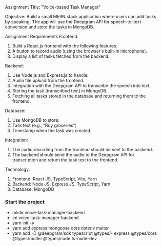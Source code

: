 Assignment Title: "Voice-based Task Manager"

Objective: Build a small MERN stack application where users can add tasks by speaking. The app will use the Deepgram API for speech-to-text conversion and store the tasks in MongoDB.

Assignment Requirements
Frontend:
1. Build a React.js frontend with the following features:
2. A button to record audio (using the browser's built-in microphone).
3. Display a list of tasks fetched from the backend.

Backend:
1. Use Node.js and Express.js to handle:
2. Audio file upload from the frontend.
3. Integration with the Deepgram API to transcribe the speech into text.
4. Storing the task (transcribed text) in MongoDB.
5. Fetching all tasks stored in the database and returning them to the frontend.

Database:
1. Use MongoDB to store:
2. Task text (e.g., “Buy groceries”)
3. Timestamp when the task was created.

Integration:
1. The audio recording from the frontend should be sent to the backend.
2. The backend should send the audio to the Deepgram API for transcription and return the task text to the frontend.

Technology:
1. Frontend: React JS, TypeScript, Vite, Yarn
2. Backend: Node JS, Express JS, TypeScript, Yarn
3. Database: MongoDB

### Start the project
- mkdir voice-task-manager-backend
- cd voice-task-manager-backend
- yarn init -y
- yarn add express mongoose cors dotenv multer
- yarn add -D @deepgram/sdk typescript @types/- express @types/cors @types/multer @types/node ts-node-dev